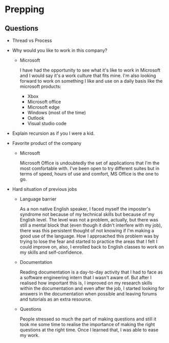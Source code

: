 # Prepping
## Questions
- Thread vs Process

- Why would you like to work in this company? 

    - Microsoft
        
        I have had the opportunity to see what it's like to work in Microsoft and I would say it's a work culture that fits mine. I'm also looking forward to work on something I like and use on a daily basis like the microsoft products:
            
        - Xbox
        - Microsoft office
        - Microsoft edge
        - Windows (most of the time)
        - Outlook 
        - Visual studio code

- Explain recursion as if you I were a kid.

- Favorite product of the company

    - Microsoft 

        Microsoft Office is undoubtedly the set of applications that I'm the most comfortable with. I've been open to try different suites but in terms of speed, hours of use and comfort, MS Office is the one to go.

- Hard situation of previous jobs

    - Language barrier

        As a non native English speaker, I faced myself the imposter's syndrome not because of my technical skills but because of my English level. The level was not a problem, actually, but there was still a mental block that (even though it didn't interfere with my job), there was this persistent thought of not knowing if I'm making a good use of the language. 
        How I approached this problem was by trying to lose the fear and started to practice the areas that I felt I could improve on, also, I enrolled back to English classes to work on my skills and self-confidence.

    - Documentation

        Reading documentation is a day-to-day activity that I had to face as a software engineering intern that I wasn't aware of. But after I realised how important this is, I improved on my research skills within the documentation and even after the job, I started looking for answers in the documentation when possible and leaving forums and tutorials as an extra resource.

    - Questions

        People stressed so much the part of making questions and still it took me some time to realise the importance of making the right questions at the right time. Once I learned that, I was able to ease my work.

    